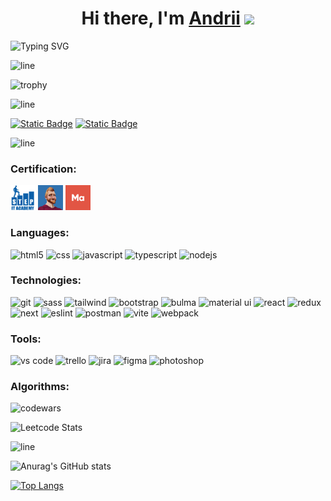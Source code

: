 <h1 align="center">Hi there, I'm <a href="https://www.linkedin.com/in/andrii-zakharenko" target="_blank">Andrii</a> 
<img src="https://github.com/blackcater/blackcater/raw/main/images/Hi.gif" height="32"/></h1>

![Typing SVG](https://readme-typing-svg.herokuapp.com?font=Fira+Code&size=16&duration=4000&color=776&vCenter=true&multiline=true&repeat=false&width=478&height=160&lines=a+Frontend+Developer+specializing+in+JavaScript%2C+;React%2C+TypeScript%2C+Next.js.+Skilled+in+bug+;resolution%2C++collaborative+teamwork%2C+and+project++;management.+I+bring+strong+leadership%2C+;problem-solving%2C+communication+abilities%2C+++and++am+;still++committed+to+continuous+learning+and++;innovation+in+web+development.)

![line](https://capsule-render.vercel.app/api?type=rect&color=gradient&height=1)

![trophy](https://github-profile-trophy.vercel.app/?username=AndriiZakharenko&no-bg=true)

![line](https://capsule-render.vercel.app/api?type=rect&color=gradient&height=1)

  
<a href="https://www.linkedin.com/in/andrii-zakharenko/" target="_blank">![Static Badge](https://img.shields.io/badge/https%3A%2F%2Fwww.linkedin.com%2Fin%2Fandrii-zakharenko%2F?style=plastic&logo=blue&label=LinkedIn&labelColor=blue&color=white&link=https%3A%2F%2Fwww.linkedin.com%2Fin%2Fandrii-zakharenko%2F)</a>
<a href="https://www.linkedin.com/in/andrii-zakharenko/" target="_blank">![Static Badge](https://img.shields.io/badge/https%3A%2F%2Fdou.ua%2Fusers%2Fandrii-zakharenko%2F?style=plastic&logo=blue&label=DOU&labelColor=black&color=white&link=https%3A%2F%2Fdou.ua%2Fusers%2Fandrii-zakharenko%2F)
</a>

![line](https://capsule-render.vercel.app/api?type=rect&color=gradient&height=1)

### Certification:
<p align="left">
<a href="https://itstep.org/" target="_blank"><img src="./icons/step.png" alt="step" width="40" height="40"/></a>
<a href="https://www.youtube.com/@FreelancerLifeStyle" target="_blank"><img src="./icons/freelancer.webp" alt="freelancer" width="40" height="40" /></a>
<a href="https://mate.academy/" target="_blank"><img src="./icons/mate.png" alt="mate" width="40" height="40"/></a>
</p>

### Languages:
<p align="left">
<img src="https://cdn.jsdelivr.net/gh/devicons/devicon@latest/icons/html5/html5-original.svg" alt="html5" width="40" height="40" />
<img src="https://cdn.jsdelivr.net/gh/devicons/devicon@latest/icons/css3/css3-original.svg" alt="css" width="40" height="40"/>
<img src="https://cdn.jsdelivr.net/gh/devicons/devicon@latest/icons/javascript/javascript-original.svg" alt="javascript" width="40" height="40"/>
<img src="https://cdn.jsdelivr.net/gh/devicons/devicon@latest/icons/typescript/typescript-original.svg" alt="typescript" width="40" height="40"/>
<img src="https://cdn.jsdelivr.net/gh/devicons/devicon@latest/icons/nodejs/nodejs-original.svg" alt="nodejs" width="40" height="40"/>
</p>

### Technologies:
<p align="left">
<img src="https://cdn.jsdelivr.net/gh/devicons/devicon@latest/icons/git/git-original.svg" alt="git" width="40" height="40"/> 
<img src="https://cdn.jsdelivr.net/gh/devicons/devicon@latest/icons/sass/sass-original.svg" alt="sass" width="40" height="40"/>
<img src="https://cdn.jsdelivr.net/gh/devicons/devicon@latest/icons/tailwindcss/tailwindcss-original.svg" alt="tailwind" width="40" height="40"/>
<img src="https://cdn.jsdelivr.net/gh/devicons/devicon@latest/icons/bootstrap/bootstrap-original.svg" alt="bootstrap" width="40" height="40"/>
<img src="https://cdn.jsdelivr.net/gh/devicons/devicon@latest/icons/bulma/bulma-plain.svg" alt="bulma" width="40" height="40"/>
<img src="https://cdn.jsdelivr.net/gh/devicons/devicon@latest/icons/materialui/materialui-original.svg" alt="material ui" width="40" height="40"/>
<img src="https://cdn.jsdelivr.net/gh/devicons/devicon@latest/icons/react/react-original.svg" alt="react" width="40" height="40"/>
<img src="https://cdn.jsdelivr.net/gh/devicons/devicon@latest/icons/redux/redux-original.svg" alt="redux" width="40" height="40"/>
<img src="https://cdn.jsdelivr.net/gh/devicons/devicon@latest/icons/nextjs/nextjs-original.svg" alt="next" width="40" height="40"/>
<img src="https://cdn.jsdelivr.net/gh/devicons/devicon@latest/icons/eslint/eslint-original.svg" alt="eslint" width="40" height="40"/>
<img src="https://cdn.jsdelivr.net/gh/devicons/devicon@latest/icons/postman/postman-original.svg" alt="postman" width="40" height="40"/>
<img src="https://cdn.jsdelivr.net/gh/devicons/devicon@latest/icons/vitejs/vitejs-original.svg" alt="vite" width="40" height="40"/>
<img src="https://cdn.jsdelivr.net/gh/devicons/devicon@latest/icons/webpack/webpack-original.svg" alt="webpack" width="40" height="40"/>          
</p>

### Tools:
<p align="left">
<img src="https://cdn.jsdelivr.net/gh/devicons/devicon@latest/icons/vscode/vscode-original.svg" alt="vs code" width="40" height="40"/>
<img src="https://cdn.jsdelivr.net/gh/devicons/devicon@latest/icons/trello/trello-original.svg" alt="trello" width="40" height="40"/>
<img src="https://cdn.jsdelivr.net/gh/devicons/devicon@latest/icons/jira/jira-original.svg" alt="jira" width="40" height="40"/>
<img src="https://cdn.jsdelivr.net/gh/devicons/devicon@latest/icons/figma/figma-original.svg" alt="figma" width="40" height="40"/>
<img src="https://cdn.jsdelivr.net/gh/devicons/devicon@latest/icons/photoshop/photoshop-original.svg" alt="photoshop" width="40" height="40"/>      
</p>

### Algorithms:
![codewars](https://www.codewars.com/users/AndriiZakharenko/badges/micro)

![Leetcode Stats](https://img.shields.io/badge/dynamic/json?style=plastic&labelColor=black&color=%23ffa116&label=Solved&query=solvedOverTotal&url=https%3A%2F%2Fleetcode-badge.vercel.app%2Fapi%2Fusers%2FAndriiZakharenko&logo=leetcode&logoColor=yellow)

![line](https://capsule-render.vercel.app/api?type=rect&color=gradient&height=1)

![Anurag's GitHub stats](https://github-readme-stats.vercel.app/api?username=AndriiZakharenko&show_icons=true&theme=transparent)

[![Top Langs](https://github-readme-stats.vercel.app/api/top-langs/?username=AndriiZakharenko&layout=compact&theme=transparent)](https://github.com/anuraghazra/github-readme-stats)





